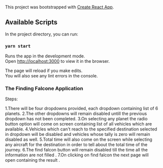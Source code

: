 This project was bootstrapped with [Create React App](https://github.com/facebook/create-react-app).

## Available Scripts

In the project directory, you can run:

### `yarn start`

Runs the app in the development mode.<br />
Open [http://localhost:3000](http://localhost:3000) to view it in the browser.

The page will reload if you make edits.<br />
You will also see any lint errors in the console.

### The Finding Falcone Application 

Steps:

1.There will be four dropdowns provided, each dropdown containing list of 6 planets.
2.The other dropdowns will remain disabled untill the previous dropdown has not been completed.
3.On selecting any planet the radio button option will come on screen containing list of all vehicles which are         available.
4.Vehicles which can't reach to the specified destination selected in dropdown will be disabled and vehicles whose tally is zero will remain disabled as well.
5.Total time will also come on the screen while selecting any aircraft for the destination in order to tell about the total time of the journey.
6.The find falcon button will remain disabled till the time all the information are not filled .
7.On clicking on find falcon the next page will open containing the result . 
